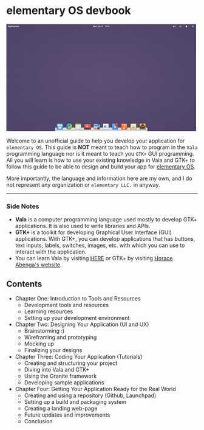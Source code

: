 # elementary OS devbook

![elementary OS Desktop](images/elementary-os.png)

Welcome to an unofficial guide to help you develop your application for `elementary OS`. This guide is **NOT** meant to teach how to program in the `Vala` programming language nor is it meant to teach you `GTK+` GUI programming. All you will learn is how to use your existing knowledge in Vala and GTK+ to follow this guide to be able to design and build your app for [elementary OS](elementary.io).

More importantly, the language and information here are my own, and I do not represent any organization or `elementary LLC.` in anyway.

***
### Side Notes
* **Vala** is a computer programming language used mostly to develop GTK+ applications. It is also used to write libraries and APIs.
* **GTK+** is a toolkit for developing Graphical User Interface (GUI) applications. With GTK+, you can develop applications that has buttons, text inputs, labels, switches, images, etc. with which you can use to interact with the application.
* You can learn Vala by visiting [HERE](link.com) or GTK+ by visiting [Horace Abenga's website](http://www.abenga.com/postseries/introduction-to-gtk+-programming-using-vala/).

## Contents
* Chapter One: Introduction to Tools and Resources
    * Development tools and resources
    * Learning resources
    * Setting up your development environment
*  Chapter Two: Designing Your Application (UI and UX)
    * Brainstorming :)
    * Wireframing and prototyping
    * Mocking up
    * Finalizing your designs
*  Chapter Three: Coding Your Application (Tutorials)
    * Creating and structuring your project
    * Diving into Vala and GTK+
    * Using the Granite framework
    * Developing sample applications
*  Chapter Four: Getting Your Application Ready for the Real World
    * Creating and using a repository (Github, Launchpad)
    * Setting up a build and packaging system
    * Creating a landing web-page
    * Future updates and improvements
    * Conclusion
